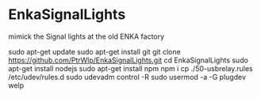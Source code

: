 # EnkaSignalLights
mimick the Signal lights at the old ENKA factory

sudo apt-get update
sudo apt-get install git
git clone https://github.com/PtrWlp/EnkaSignalLights.git
cd EnkaSignalLights
sudo apt-get install nodejs
sudo apt-get install npm
npm i
cp ./50-usbrelay.rules  /etc/udev/rules.d
sudo udevadm control -R
sudo usermod -a -G plugdev welp

